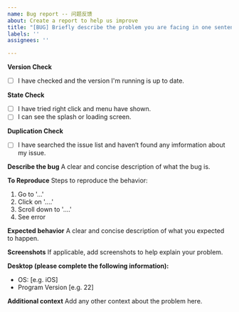 ```yaml
---
name: Bug report -- 问题反馈
about: Create a report to help us improve
title: "[BUG] Briefly describe the problem you are facing in one sentence."
labels: ''
assignees: ''

---
```


<!-- Welcome to BingGPT Community! Both English and Chinese are welcomed, Please fill the blanks. -->
<!-- Please note that this program is unstable until version 1.0. The problem you are encountering may have already been fixed in the latest version. Please make sure you have updated to the latest version. -->

<!-- 欢迎参与 BingGPT 社区！使用中英文提问均可，请填写如下内容 -->
<!-- 请注意，本程序直至1.0前都不稳定，您遇到的问题很可能已经在最新版修复，请确认你已经更新到了最新版本 -->

<!-- change [ ] to [x] if you have checked. -->
<!-- 若你已安装最新版本，请将 [ ] 换为 [x] 。 -->

**Version Check**
- [ ] I have checked and the version I'm running is up to date.

<!-- Please check your current state, 
can you perform right click and shows the menu or not?
can you see the splash screen(or the loading screen if you click the checkbox on the splash screen)? -->
<!-- 请检查你是否可以正常显示右键菜单，以及是否可以正常看到屏幕中有显示加载或首页的内容 -->

**State Check**
- [ ] I have tried right click and menu have shown.
- [ ] I can see the splash or loading screen.

<!-- Finally, please check that your problem haven't issued by other person. Please note that our community welcomes both Chinese and English so you may have to check it twice. -->
<!-- 最后，请检查您的问题是否已被别人提过了，您可以通过搜索功能来确定。请注意，本社区中英双语，请查找两种语言。 -->

**Duplication Check**
- [ ] I have searched the issue list and haven‘t found any imformation about my issue.

**Describe the bug**
A clear and concise description of what the bug is.

**To Reproduce**
Steps to reproduce the behavior:
1. Go to '...'
2. Click on '....'
3. Scroll down to '....'
4. See error

**Expected behavior**
A clear and concise description of what you expected to happen.

**Screenshots**
If applicable, add screenshots to help explain your problem.

**Desktop (please complete the following information):**
 - OS: [e.g. iOS]
 - Program Version [e.g. 22]

**Additional context**
Add any other context about the problem here.
